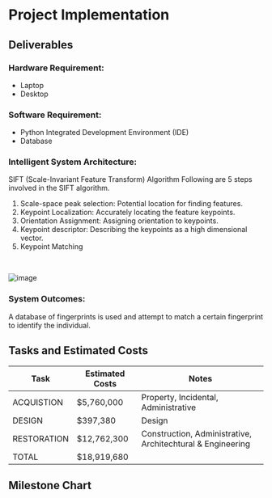 # Project Implementation
## Deliverables
### Hardware Requirement:
- Laptop
- Desktop

### Software Requirement:
- Python Integrated Development Environment (IDE)
- Database

### Intelligent System Architecture:
SIFT (Scale-Invariant Feature Transform) Algorithm
Following are 5 steps involved in the SIFT algorithm.
1. Scale-space peak selection: Potential location for finding features.
2. Keypoint Localization: Accurately locating the feature keypoints.
3. Orientation Assignment: Assigning orientation to keypoints.
4. Keypoint descriptor: Describing the keypoints as a high dimensional vector.
5. Keypoint Matching
<br>

![image](https://docs.opencv.org/4.x/sift_dog.jpg)

### System Outcomes:
A database of fingerprints is used and attempt to match a certain fingerprint to identify the individual.

## Tasks and Estimated Costs
| Task |  Estimated Costs | Notes |
|-----|----|----|
|ACQUISTION| $5,760,000 | Property, Incidental, Administrative |      
|DESIGN| $397,380 | Design | 
|RESTORATION| $12,762,300 | Construction, Administrative, Architechtural & Engineering |
|TOTAL| $18,919,680 |||

## Milestone Chart
